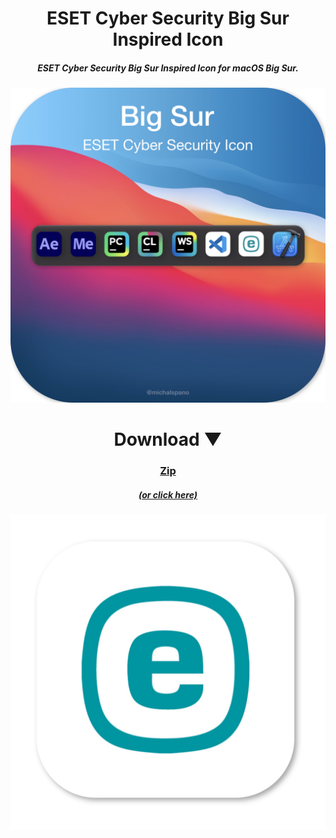<h1 align="center"> ESET Cyber Security Big Sur Inspired Icon </h1>
<h5 align="center"> ESET Cyber Security Big Sur Inspired Icon for macOS Big Sur. </h5>

![alt text](https://github.com/michalspano/ESET-Cyber-Security-Big-Sur-Inspired-Icon/blob/main/eset-icon-wallpaper.png?raw=true)

<h1 align="center"> Download ▼ </h1>

<a href=https://github.com/michalspano/ESET-Cyber-Security-Big-Sur-Inspired-Icon/archive/refs/tags/1.0.zip><h3 align="center"> Zip </h3></a>

<a href="https://github.com/michalspano/ESET-Cyber-Security-Big-Sur-Inspired-Icon/blob/main/eset-icon-light.png"><h5 align="center"> (or click here) </h5></a>

![alt text](https://github.com/michalspano/ESET-Cyber-Security-Big-Sur-Inspired-Icon/blob/main/eset-icon-light.png?raw=true)
